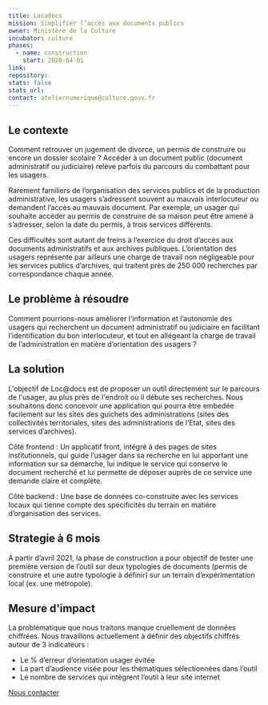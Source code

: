 ```yaml
---
title: Locadocs
mission: Simplifier l’accès aux documents publics
owner: Ministère de la Culture
incubator: culture
phases:
  - name: construction
    start: 2020-04-01
link:
repository:
stats: false
stats_url:
contact: ateliernumerique@culture.gouv.fr
---
```



## Le contexte 
Comment retrouver un jugement de divorce, un permis de construire ou encore un dossier scolaire ? Accéder à un document public (document administratif ou judiciaire) relève parfois du parcours du combattant pour les usagers.

Rarement familiers de l’organisation des services publics et de la production administrative, les usagers s’adressent souvent au mauvais interlocuteur ou demandent l’accès au mauvais document. Par exemple, un usager qui souhaite accéder au permis de construire de sa maison peut être amené à s’adresser, selon la date du permis, à trois services différents.

Ces difficultés sont autant de freins à l’exercice du droit d’accès aux documents administratifs et aux archives publiques. L’orientation des usagers  représente par ailleurs une charge de travail non négligeable pour les services publics d’archives, qui traitent près de 250 000 recherches par correspondance chaque année.


## Le problème à résoudre 
Comment pourrions-nous améliorer l'information et l’autonomie des usagers qui recherchent un document administratif ou judiciaire en facilitant l’identification du bon interlocuteur, et tout en allégeant la charge de travail de l’administration en matière d’orientation des usagers ?  

## La solution 
L'objectif de Loc@docs est de proposer un outil directement sur le parcours de l'usager, au plus près de l'endroit où il débute ses recherches. Nous souhaitons donc concevoir une application qui pourra être embedée facilement sur les sites des guichets des administrations (sites des collectivités territoriales, sites des administrations de l’Etat, sites des services d’archives).

Côté frontend : Un applicatif front, intégré à des pages de sites institutionnels, qui guide l’usager dans sa recherche en lui apportant une information sur sa démarche, lui indique le service qui conserve le document recherché et lui permette de déposer auprès de ce service une demande claire et complète. 

Côté backend : Une base de données co-construite avec les services locaux qui tienne compte des spécificités du terrain en matière d’organisation des services.

## Strategie à 6 mois
A partir d’avril 2021, la phase de construction a pour objectif de tester une première version de l’outil sur deux typologies de documents (permis de construire et une autre typologie à définir) sur un terrain d’expérimentation local (ex. une métropole).

## Mesure d'impact
La problématique que nous traitons manque cruellement de données chiffrées. 
Nous travaillons actuellement à définir des objectifs chiffrés autour de 3 indicateurs : 

* Le % d’erreur d’orientation usager évitée 
* La part d’audience visée pour les thématiques sélectionnées dans l’outil
* Le nombre de services qui intègrent l’outil à leur site internet

[Nous contacter](mailto:ateliernumerique@culture.gouv.fr)
